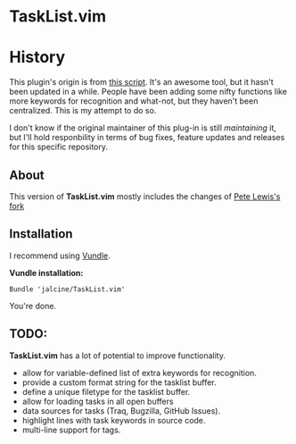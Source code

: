 TaskList.vim
============

# History

This plugin's origin is from [this script](http://www.vim.org/scripts/script.php?script_id=2607).
It's an awesome tool, but it hasn't been updated in a while. People have been 
adding some nifty functions like more keywords for recognition and what-not, 
but they haven't been centralized. This is my attempt to do so.

I don't know if the original maintainer of this plug-in is still *maintaining*
it, but I'll hold responbility in terms of bug fixes, feature updates and 
releases for this specific repository.

## About

This version of **TaskList.vim** mostly includes the changes
of [Pete Lewis's fork](https://github.com/petelewis/TaskList.vim)

## Installation
I recommend using [Vundle](https://github.com/gmarik/vundle#readme).

**Vundle installation:**
```viml
Bundle 'jalcine/TaskList.vim'
```

You're done.

## TODO:
**TaskList.vim** has a lot of potential to improve functionality.

 * allow for variable-defined list of extra keywords for recognition.
 * provide a custom format string for the tasklist buffer.
 * define a unique filetype for the tasklist buffer.
 * allow for loading tasks in all open buffers
 * data sources for tasks (Traq, Bugzilla, GitHub Issues).
 * highlight lines with task keywords in source code.
 * multi-line support for tags.

